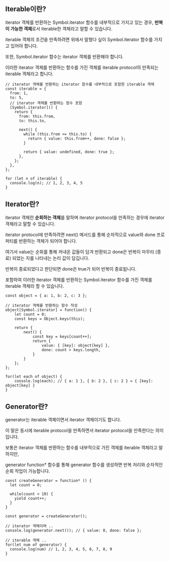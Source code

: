 ## Iterable이란?

iterator 객체를 반환하는 Symbol.iterator 함수를 내부적으로 가지고 있는 경우, **반복이 가능한 객체**로서 iterable한 객체라고 말할 수 있습니다.

iterable 객체의 조건을 만족하려면 위에서 말했다 싶이 Symbol.iterator 함수를 가지고 있어야 합니다.

또한, Symbol.iterator 함수는 iterator 객체를 반환해야 합니다.

이러한 iterator 객체를 반환하는 함수를 가진 객체를 iterable protocol의 만족되는 iterable 객체라고 합니다.

```
// iterator 객체를 반환하는 iterator 함수를 내부적으로 포함한 iterable 객체
const iterable = {
  from: 1,
  to: 5,
  // iterator 객체를 반환하는 함수 포함
  [Symbol.iterator]() {
    return {
      from: this.from,
      to: this.to,

      next() {
        while (this.from <= this.to) {
          return { value: this.from++, done: false };
        }

        return { value: undefined, done: true };
      },
    };
  },
};

for (let n of iterable) {
  console.log(n); // 1, 2, 3, 4, 5
}
```

## Iterator란?

iterator 객체란 **순회하는 객체**를 말하며 iterator protocol을 만족하는 경우에 iterator 객체라고 말할 수 있습니다.

iterator protocol에 만족하려면 next() 메서드를 통해 순차적으로 value와 done 프로퍼티를 반환하는 객체가 되어야 합니다.

여기서 value는 순회를 통해 꺼내온 값들이 담겨 반환되고 done은 반복이 마무리 (종료) 되었는 지를 나타내는 논리 값이 담깁니다.

반복이 종료되었다고 판단되면 done은 true가 되어 반복이 종료됩니다.

포함하여 이러한 iterator 객체를 반환하는 Symbol.iterator 함수를 가진 객체를 iterable 객체라 할 수 있습니다.

```
const object = { a: 1, b: 2, c: 3 };

// iterator 객체를 반환하는 함수 작성
object[Symbol.iterator] = function() {
    let count = 0;
    const keys = Object.keys(this);

    return {
        next() {
            const key = keys[count++];
            return {
                value: { [key]: object[key] },
                done: count > keys.length,
            }
        }
    };
};

for(let each of object) {
    console.log(each); // { a: 1 }, { b: 2 }, { c: 2 } = { [key]: object[key] }
}
```

## Generator란?

generator는 iterable 객체이면서 iterator 객체이기도 합니다.

이 말은 동시에 iterable protocol을 만족하면서 iterator protocol을 만족한다는 의미입니다.

보통은 iterator 객체를 반환하는 함수를 내부적으로 가진 객체를 iterable 객체라고 말하지만,

generator function\* 함수를 통해 generator 함수를 생성하면 반복 처리와 순차적인 순회 작업이 가능합니다.

```
const createGenerator = function* () {
  let count = 0;

  while(count < 10) {
    yield count++;
  }
}

const generator = createGenerator();

// iterator 객체이며 ..
console.log(generator.next()); // { value: 0, done: false };

// iterable 객체 ..
for(let num of generator) {
  console.log(num) // 1, 2, 3, 4, 5, 6, 7, 8, 9
}
```
